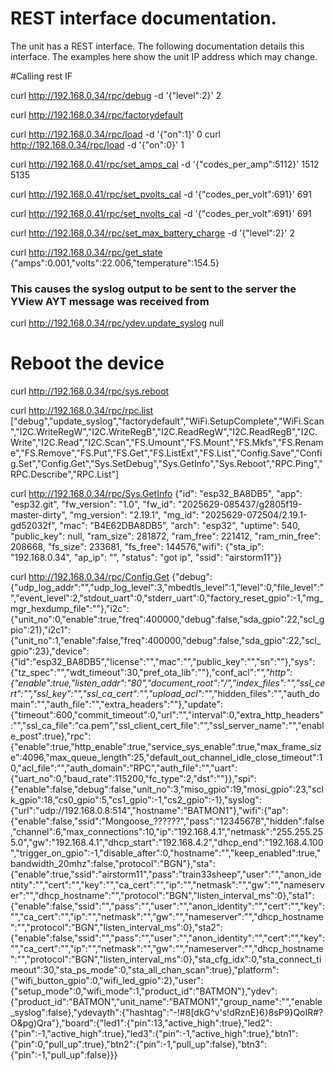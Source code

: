 # REST interface documentation.
The unit has a REST interface. The following documentation details
this interface. The examples here show the unit IP address which
may change.

#Calling rest IF

curl http://192.168.0.34/rpc/debug -d '{"level":2}'
2

curl http://192.168.0.34/rpc/factorydefault

curl http://192.168.0.34/rpc/load -d '{"on":1}'
0
curl http://192.168.0.34/rpc/load -d '{"on":0}'
1

curl http://192.168.0.41/rpc/set_amps_cal -d '{"codes_per_amp":5112}'
1512
5135

curl http://192.168.0.41/rpc/set_pvolts_cal -d '{"codes_per_volt":691}'
691

curl http://192.168.0.41/rpc/set_nvolts_cal -d '{"codes_per_volt":691}'
691

curl http://192.168.0.34/rpc/set_max_battery_charge -d '{"level":2}'
2

curl http://192.168.0.34/rpc/get_state
{"amps":0.001,"volts":22.006,"temperature":154.5}

### This causes the syslog output to be sent to the server the YView AYT message was received from
curl http://192.168.0.34/rpc/ydev.update_syslog
null


# Reboot the device
curl http://192.168.0.34/rpc/sys.reboot

curl http://192.168.0.34/rpc/rpc.list
["debug","update_syslog","factorydefault","WiFi.SetupComplete","WiFi.Scan","I2C.WriteRegW","I2C.WriteRegB","I2C.ReadRegW","I2C.ReadRegB","I2C.Write","I2C.Read","I2C.Scan","FS.Umount","FS.Mount","FS.Mkfs","FS.Rename","FS.Remove","FS.Put","FS.Get","FS.ListExt","FS.List","Config.Save","Config.Set","Config.Get","Sys.SetDebug","Sys.GetInfo","Sys.Reboot","RPC.Ping","RPC.Describe","RPC.List"]

curl http://192.168.0.34/rpc/Sys.GetInfo
{"id": "esp32_BA8DB5", "app": "esp32.git", "fw_version": "1.0", "fw_id": "2025629-085437/g2805f19-master-dirty", "mg_version": "2.19.1", "mg_id": "2025629-072504/2.19.1-gd52032f", "mac": "B4E62DBA8DB5", "arch": "esp32", "uptime": 540, "public_key": null, "ram_size": 281872, "ram_free": 221412, "ram_min_free": 208668, "fs_size": 233681, "fs_free": 144576,"wifi": {"sta_ip": "192.168.0.34", "ap_ip": "", "status": "got ip", "ssid": "airstorm11"}}

curl http://192.168.0.34/rpc/Config.Get
{"debug":{"udp_log_addr":"","udp_log_level":3,"mbedtls_level":1,"level":0,"file_level":"","event_level":2,"stdout_uart":0,"stderr_uart":0,"factory_reset_gpio":-1,"mg_mgr_hexdump_file":""},"i2c":{"unit_no":0,"enable":true,"freq":400000,"debug":false,"sda_gpio":22,"scl_gpio":21},"i2c1":{"unit_no":1,"enable":false,"freq":400000,"debug":false,"sda_gpio":22,"scl_gpio":23},"device":{"id":"esp32_BA8DB5","license":"","mac":"","public_key":"","sn":""},"sys":{"tz_spec":"","wdt_timeout":30,"pref_ota_lib":""},"conf_acl":"*","http":{"enable":true,"listen_addr":"80","document_root":"/","index_files":"","ssl_cert":"","ssl_key":"","ssl_ca_cert":"","upload_acl":"*","hidden_files":"","auth_domain":"","auth_file":"","extra_headers":""},"update":{"timeout":600,"commit_timeout":0,"url":"","interval":0,"extra_http_headers":"","ssl_ca_file":"ca.pem","ssl_client_cert_file":"","ssl_server_name":"","enable_post":true},"rpc":{"enable":true,"http_enable":true,"service_sys_enable":true,"max_frame_size":4096,"max_queue_length":25,"default_out_channel_idle_close_timeout":10,"acl_file":"","auth_domain":"RPC","auth_file":"","uart":{"uart_no":0,"baud_rate":115200,"fc_type":2,"dst":""}},"spi":{"enable":false,"debug":false,"unit_no":3,"miso_gpio":19,"mosi_gpio":23,"sclk_gpio":18,"cs0_gpio":5,"cs1_gpio":-1,"cs2_gpio":-1},"syslog":{"url":"udp://192.168.0.8:514","hostname":"BATMON1"},"wifi":{"ap":{"enable":false,"ssid":"Mongoose_??????","pass":"12345678","hidden":false,"channel":6,"max_connections":10,"ip":"192.168.4.1","netmask":"255.255.255.0","gw":"192.168.4.1","dhcp_start":"192.168.4.2","dhcp_end":"192.168.4.100","trigger_on_gpio":-1,"disable_after":0,"hostname":"","keep_enabled":true,"bandwidth_20mhz":false,"protocol":"BGN"},"sta":{"enable":true,"ssid":"airstorm11","pass":"train33sheep","user":"","anon_identity":"","cert":"","key":"","ca_cert":"","ip":"","netmask":"","gw":"","nameserver":"","dhcp_hostname":"","protocol":"BGN","listen_interval_ms":0},"sta1":{"enable":false,"ssid":"","pass":"","user":"","anon_identity":"","cert":"","key":"","ca_cert":"","ip":"","netmask":"","gw":"","nameserver":"","dhcp_hostname":"","protocol":"BGN","listen_interval_ms":0},"sta2":{"enable":false,"ssid":"","pass":"","user":"","anon_identity":"","cert":"","key":"","ca_cert":"","ip":"","netmask":"","gw":"","nameserver":"","dhcp_hostname":"","protocol":"BGN","listen_interval_ms":0},"sta_cfg_idx":0,"sta_connect_timeout":30,"sta_ps_mode":0,"sta_all_chan_scan":true},"platform":{"wifi_button_gpio":0,"wifi_led_gpio":2},"user":{"setup_mode":0,"wifi_mode":1,"product_id":"BATMON"},"ydev":{"product_id":"BATMON","unit_name":"BATMON1","group_name":"","enable_syslog":false},"ydevayth":{"hashtag":"-!#8[dkG^v's!dRznE}6}8sP9}QoIR#?O&pg)Qra"},"board":{"led1":{"pin":13,"active_high":true},"led2":{"pin":-1,"active_high":true},"led3":{"pin":-1,"active_high":true},"btn1":{"pin":0,"pull_up":true},"btn2":{"pin":-1,"pull_up":false},"btn3":{"pin":-1,"pull_up":false}}}
